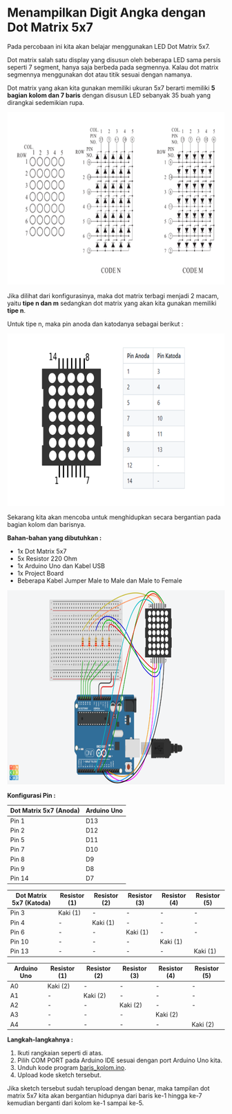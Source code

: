 # Menampilkan Digit Angka dengan Dot Matrix 5x7

Pada percobaan ini kita akan belajar menggunakan LED Dot Matrix 5x7.

Dot matrix salah satu display yang disusun oleh beberapa LED sama persis seperti 7 segment, hanya saja berbeda pada segmennya. Kalau dot matrix segmennya menggunakan dot atau titik sesuai dengan namanya.

Dot matrix yang akan kita gunakan memiliki ukuran 5x7 berarti memiliki **5 bagian kolom dan 7 baris** dengan disusun LED sebanyak 35 buah yang dirangkai sedemikian rupa.

<p align="center">
<img src="/Gambar/dot-matrix-5x7.png" height="400">
</p>

Jika dilihat dari konfigurasinya, maka dot matrix terbagi menjadi 2 macam, yaitu **tipe n dan m** sedangkan dot matrix yang akan kita gunakan memiliki **tipe n**.

Untuk tipe n, maka pin anoda dan katodanya sebagai berikut :

<p align="center">
<img src="/Gambar/dot-matrix-5x7(2).png" height="400">
</p>

Sekarang kita akan mencoba untuk menghidupkan secara bergantian pada bagian kolom dan barisnya.

**Bahan-bahan yang dibutuhkan :**
* 1x Dot Matrix 5x7
* 5x Resistor 220 Ohm
* 1x Arduino Uno dan Kabel USB
* 1x Project Board
* Beberapa Kabel Jumper Male to Male dan Male to Female

<p align="center">
<img src="/Gambar/rangkaian-dot-matrix-5x7 (2).png" height="450">
</p>

**Konfigurasi Pin :**

| Dot Matrix 5x7 (Anoda) | Arduino Uno | 
| ------------- | ------------- |
| Pin 1 | D13  |
| Pin 2 | D12 |
| Pin 5 | D11 |
| Pin 7 | D10  |
| Pin 8 | D9  |
| Pin 9 | D8  |
| Pin 14 | D7  |

| Dot Matrix 5x7 (Katoda) | Resistor (1) | Resistor (2) |Resistor (3) |Resistor (4) |Resistor (5) |
| ------------- | ------------- |------------- |------------- |------------- |------------- |
| Pin 3 | Kaki (1) | - | - | - | - |
| Pin 4 | - | Kaki (1) | - | - | - |
| Pin 6 | - |-  | Kaki (1)  | - | - |
| Pin 10 |-  |-  |-  | Kaki (1)  |  |
| Pin 13 | - | - | - | -  | Kaki (1) |

| Arduino Uno | Resistor (1) | Resistor (2) |Resistor (3) |Resistor (4) |Resistor (5) |
| ------------- | ------------- |------------- |------------- |------------- |------------- |
| A0 | Kaki (2) | - | - | - | - |
| A1 | - | Kaki (2) | - | - | - |
| A2 | - |-  | Kaki (2)  | - | - |
| A3 |-  |-  |-  | Kaki (2)  |  |
| A4 | - | - | - | -  | Kaki (2) |

**Langkah-langkahnya :**
1. Ikuti rangkaian seperti di atas.
2. Pilih COM PORT pada Arduino IDE sesuai dengan port Arduino Uno kita.
3. Unduh kode program [baris_kolom.ino](https://github.com/userdw/Trainer_Mikrokontroler_Arduino/blob/main/E_Bermain-main%20dengan%20Display/03_Menampilkan%20Digit%20Angka%20dengan%20Dot%20Matrix%205x7/baris_kolom_dotmatrix.ino).
4. Upload kode sketch tersebut.

Jika sketch tersebut sudah terupload dengan benar, maka tampilan dot matrix 5x7 kita akan bergantian hidupnya dari baris ke-1 hingga ke-7 kemudian berganti dari kolom ke-1 sampai ke-5.
